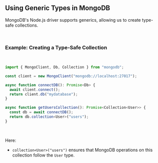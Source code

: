 ## Using Generic Types in MongoDB

MongoDB's Node.js driver supports generics, allowing us to create type-safe collections.

&nbsp;
### Example: Creating a Type-Safe Collection
&nbsp;

```typescript
import { MongoClient, Db, Collection } from "mongodb";

const client = new MongoClient("mongodb://localhost:27017");

async function connectDB(): Promise<Db> {
  await client.connect();
  return client.db("mydatabase");
}

async function getUsersCollection(): Promise<Collection<User>> {
  const db = await connectDB();
  return db.collection<User>("users");
}
```

&nbsp;

Here:
* `collection<User>("users")` ensures that MongoDB operations on this collection follow the `User` type.
